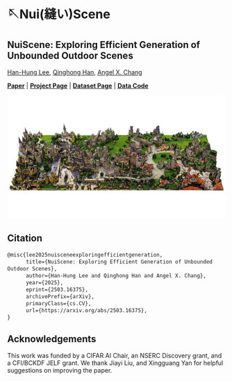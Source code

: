 # 🪡Nui(縫い)Scene

## NuiScene: Exploring Efficient Generation of Unbounded Outdoor Scenes

[Han-Hung Lee](https://hanhung.github.io/), [Qinghong Han](https://sulley.cc/), [Angel X. Chang](https://angelxuanchang.github.io/)

**[Paper](https://arxiv.org/abs/2503.16375)** | **[Project Page](https://3dlg-hcvc.github.io/NuiScene/)** | **[Dataset Page](https://3dlg-hcvc.github.io/NuiScene43-Dataset/)** | **[Data Code](https://github.com/3dlg-hcvc/NuiScene43-Dataset)**

<img src="docs/static/images/teaser.png" alt="teaser" />

## Citation

```
@misc{lee2025nuisceneexploringefficientgeneration,
      title={NuiScene: Exploring Efficient Generation of Unbounded Outdoor Scenes}, 
      author={Han-Hung Lee and Qinghong Han and Angel X. Chang},
      year={2025},
      eprint={2503.16375},
      archivePrefix={arXiv},
      primaryClass={cs.CV},
      url={https://arxiv.org/abs/2503.16375}, 
}
```

## Acknowledgements

This work was funded by a CIFAR AI Chair, an NSERC Discovery grant, and a CFI/BCKDF JELF grant. We thank Jiayi Liu, and Xingguang Yan for helpful suggestions on improving the paper.
